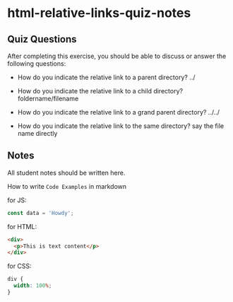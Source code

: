 # html-relative-links-quiz-notes

## Quiz Questions

After completing this exercise, you should be able to discuss or answer the following questions:

- How do you indicate the relative link to a parent directory?
  ../

- How do you indicate the relative link to a child directory?
  foldername/filename

- How do you indicate the relative link to a grand parent directory?
  ../../

- How do you indicate the relative link to the same directory?
  say the file name directly

## Notes

All student notes should be written here.

How to write `Code Examples` in markdown

for JS:

```javascript
const data = 'Howdy';
```

for HTML:

```html
<div>
  <p>This is text content</p>
</div>
```

for CSS:

```css
div {
  width: 100%;
}
```
